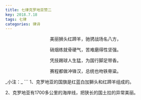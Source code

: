 ```yaml
---
title: 七律克罗地亚赞二
key: 2018.7.18
tags: 七律
categories: 律诗
---
```


<p align="center">美丽狮头红蹄羊，驰骋战场名八方，
</p>
<p align="center">硝烟练就骨硬气，苦难磨得性坚强。
</p>
<p align="center">凭技踢球人生猛，为国行脚足带香。
</p>
<p align="center">赛程都做冲锋汉，总统也吻铁脊粱。
</p>
_小注：_
```
1、克罗地亚的国旗是红蓝白加獅头和红蹄羊组成的。

2、克罗地亚有1700多公里的海岸线，把狭长的国土拉的异常美丽。

```